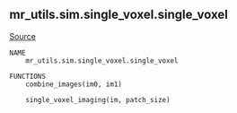 
## mr_utils.sim.single_voxel.single_voxel

[Source](https://github.com/mckib2/mr_utils/blob/master/mr_utils/sim/single_voxel/single_voxel.py)

```
NAME
    mr_utils.sim.single_voxel.single_voxel

FUNCTIONS
    combine_images(im0, im1)
    
    single_voxel_imaging(im, patch_size)


```

